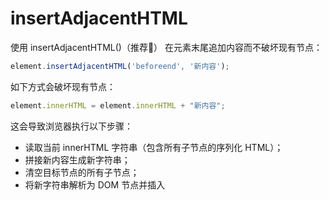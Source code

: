 # insertAdjacentHTML
使用 insertAdjacentHTML()（推荐🌟）
在元素末尾追加内容而不破坏现有节点​：

```js
element.insertAdjacentHTML('beforeend', '新内容');
```

如下方式会破坏现有节点：
```js
element.innerHTML = element.innerHTML + "新内容";
```
这会导致浏览器执行以下步骤：
- 读取当前 innerHTML 字符串（包含所有子节点的序列化 HTML）；
- 拼接新内容生成新字符串；
- ​清空目标节点的所有子节点；
- 将新字符串解析为 DOM 节点并插入